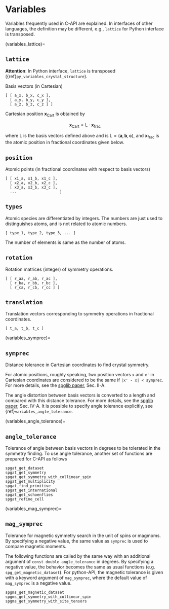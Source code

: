 # Variables

Variables frequently used in C-API are explained. In interfaces of
other languages, the definition may be different, e.g., `lattice`
for Python interface is transposed.

(variables_lattice)=

## `lattice`

**Attention**: In Python interface, `lattice` is transposed
({ref}`py_variables_crystal_structure`).

Basis vectors (in Cartesian)

```
[ [ a_x, b_x, c_x ],
  [ a_y, b_y, c_y ],
  [ a_z, b_z, c_z ] ]
```

Cartesian position $\mathbf{x}_\mathrm{Cart}$ is obtained by

$$
  \mathbf{x}_\mathrm{Cart} = \mathrm{L}\cdot\mathbf{x}_\mathrm{frac}
$$

where $\mathrm{L}$ is the basis vectors defined above and is
$\mathrm{L}=(\mathbf{a},\mathbf{b},\mathbf{c})$, and
$\mathbf{x}_\mathrm{frac}$ is the atomic position in fractional
coordinates given below.

## `position`

Atomic points (in fractional coordinates with respect to basis vectors)

```
[ [ x1_a, x1_b, x1_c ],
  [ x2_a, x2_b, x2_c ],
  [ x3_a, x3_b, x3_c ],
  ...                   ]
```

## `types`

Atomic species are differentiated by integers. The numbers are just
used to distinguishes atoms, and is not related to atomic numbers.

```
[ type_1, type_2, type_3, ... ]
```

The number of elements is same as the number of atoms.

## `rotation`

Rotation matrices (integer) of symmetry operations.

```
[ [ r_aa, r_ab, r_ac ],
  [ r_ba, r_bb, r_bc ],
  [ r_ca, r_cb, r_cc ] ]
```

## `translation`

Translation vectors corresponding to symmetry operations in fractional
coordinates.

```
[ t_a, t_b, t_c ]
```

(variables_symprec)=

## `symprec`

Distance tolerance in Cartesian coordinates to find crystal
symmetry.

For atomic positions, roughly speaking, two position vectors `x` and `x'` in
Cartesian coordinates are considered to be the same if `|x' - x| < symprec`.
For more details, see the [spglib paper](https://arxiv.org/abs/1808.01590%3E),
Sec. II-A.

The angle distortion between basis vectors is converted to a length
and compared with this distance tolerance. For more details, see the
[spglib paper](https://arxiv.org/abs/1808.01590), Sec. IV-A. It is
possible to specify angle tolerance explicitly, see
{ref}`variables_angle_tolerance`.

(variables_angle_tolerance)=

## `angle_tolerance`

Tolerance of angle between basis vectors in degrees to be tolerated
in the symmetry finding. To use angle tolerance, another set of
functions are prepared for C-API as follows

```
spgat_get_dataset
spgat_get_symmetry
spgat_get_symmetry_with_collinear_spin
spgat_get_multiplicity
spgat_find_primitive
spgat_get_international
spgat_get_schoenflies
spgat_refine_cell
```

(variables_mag_symprec)=

## `mag_symprec`

Tolerance for magnetic symmetry search in the unit of spins or magmoms. By
specifying a negative value, the same value as `symprec` is used to compare
magnetic moments.

The following functions are called by the same way with an additional argument
of `const double angle_tolerance` in degrees. By specifying a negative value,
the behavior becomes the same as usual functions (e.g.
`spg_get_magnetic_dataset`). For python-API, the magnetic tolerance is given
with a keyword argument of `mag_symprec`, where the default value of
`mag_symprec` is a negative value.

```
spgms_get_magnetic_dataset
spgms_get_symmetry_with_collinear_spin
spgms_get_symmetry_with_site_tensors
```
